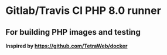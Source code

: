 # Gitlab/Travis CI PHP 8.0 runner
## For building PHP images and testing

**Inspired by https://github.com/TetraWeb/docker**

